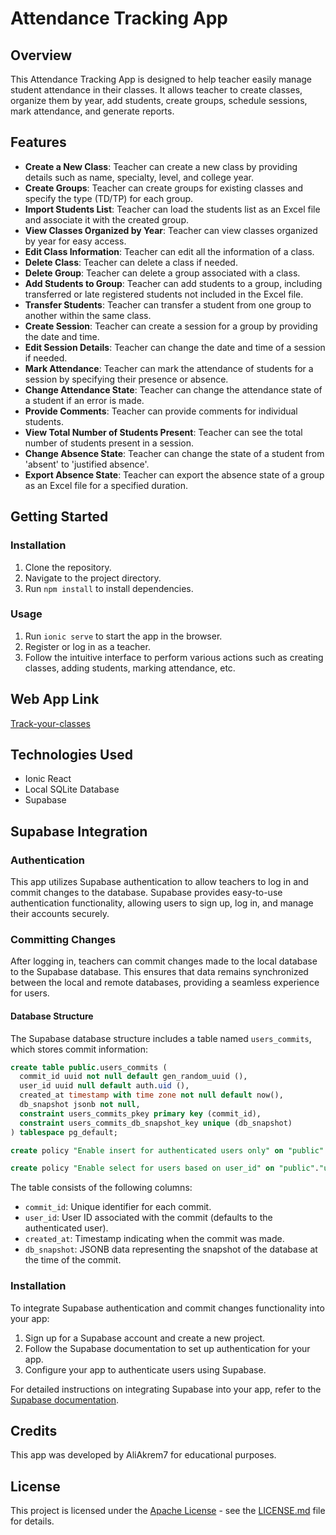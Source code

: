 # Attendance Tracking App

## Overview

This Attendance Tracking App is designed to help teacher easily manage student attendance in their classes. It allows teacher to create classes, organize them by year, add students, create groups, schedule sessions, mark attendance, and generate reports.

## Features

- **Create a New Class**: Teacher can create a new class by providing details such as name, specialty, level, and college year.
- **Create Groups**: Teacher can create groups for existing classes and specify the type (TD/TP) for each group.
- **Import Students List**: Teacher can load the students list as an Excel file and associate it with the created group.
- **View Classes Organized by Year**: Teacher can view classes organized by year for easy access.
- **Edit Class Information**: Teacher can edit all the information of a class.
- **Delete Class**: Teacher can delete a class if needed.
- **Delete Group**: Teacher can delete a group associated with a class.
- **Add Students to Group**: Teacher can add students to a group, including transferred or late registered students not included in the Excel file.
- **Transfer Students**: Teacher can transfer a student from one group to another within the same class.
- **Create Session**: Teacher can create a session for a group by providing the date and time.
- **Edit Session Details**: Teacher can change the date and time of a session if needed.
- **Mark Attendance**: Teacher can mark the attendance of students for a session by specifying their presence or absence.
- **Change Attendance State**: Teacher can change the attendance state of a student if an error is made.
- **Provide Comments**: Teacher can provide comments for individual students.
- **View Total Number of Students Present**: Teacher can see the total number of students present in a session.
- **Change Absence State**: Teacher can change the state of a student from 'absent' to 'justified absence'.
- **Export Absence State**: Teacher can export the absence state of a group as an Excel file for a specified duration.

## Getting Started

### Installation

1. Clone the repository.
2. Navigate to the project directory.
3. Run `npm install` to install dependencies.

### Usage

1. Run `ionic serve` to start the app in the browser.
2. Register or log in as a teacher.
3. Follow the intuitive interface to perform various actions such as creating classes, adding students, marking attendance, etc.

## Web App Link

[Track-your-classes](https://track-your-classes.vercel.app/)


## Technologies Used

- Ionic React
- Local SQLite Database
- Supabase 

## Supabase Integration

### Authentication

This app utilizes Supabase authentication to allow teachers to log in and commit changes to the database. Supabase provides easy-to-use authentication functionality, allowing users to sign up, log in, and manage their accounts securely.

### Committing Changes

After logging in, teachers can commit changes made to the local database to the Supabase database. This ensures that data remains synchronized between the local and remote databases, providing a seamless experience for users.

#### Database Structure

The Supabase database structure includes a table named `users_commits`, which stores commit information:

```sql
create table public.users_commits (
  commit_id uuid not null default gen_random_uuid (),
  user_id uuid null default auth.uid (),
  created_at timestamp with time zone not null default now(),
  db_snapshot jsonb not null,
  constraint users_commits_pkey primary key (commit_id),
  constraint users_commits_db_snapshot_key unique (db_snapshot)
) tablespace pg_default;

create policy "Enable insert for authenticated users only" on "public"."users_commits" as permissive for insert to authenticated with check (true);

create policy "Enable select for users based on user_id" on "public"."users_commits" as permissive for select to authenticated using ((auth.uid() = user_id));
```
The table consists of the following columns:

- `commit_id`: Unique identifier for each commit.
- `user_id`: User ID associated with the commit (defaults to the authenticated user).
- `created_at`: Timestamp indicating when the commit was made.
- `db_snapshot`: JSONB data representing the snapshot of the database at the time of the commit.

### Installation

To integrate Supabase authentication and commit changes functionality into your app:

1. Sign up for a Supabase account and create a new project.
2. Follow the Supabase documentation to set up authentication for your app.
3. Configure your app to authenticate users using Supabase.

For detailed instructions on integrating Supabase into your app, refer to the [Supabase documentation](https://supabase.io/docs).

## Credits

This app was developed by AliAkrem7 for educational purposes.

## License

This project is licensed under the [Apache License](apache.org/licenses/LICENSE-2.0) - see the [LICENSE.md](LICENSE.md) file for details.
